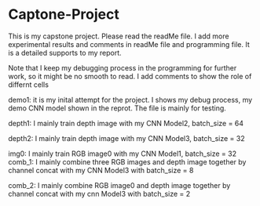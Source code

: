 # Captone-Project
This is my capstone project. Please read the readMe file. 
I add more experimental results and comments in readMe file and programming file. It is a detailed supports to my report.

Note that I keep my debugging process in the programming for further work, so it might be no smooth to read. I add comments to show the role of differnt cells

demo1: it is my inital attempt for the project. I shows my debug process, my demo CNN model shown in the reprot. The file is mainly for testing.

depth1: I mainly train depth image with my CNN Model2, batch_size = 64

depth2: I mainly train depth image with my CNN Model3, batch_size = 32

img0: I mainly train RGB image0 with my CNN Model1, batch_size = 32
comb_1: I mainly combine three RGB images and depth image together by channel concat with my CNN Model3 with batch_size = 8

comb_2: I mainly combine RGB image0 and depth image together by channel concat with my cnn Model3 with batch_size = 2


